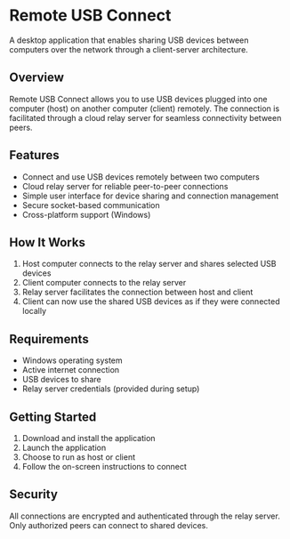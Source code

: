# Remote USB Connect

A desktop application that enables sharing USB devices between computers over the network through a client-server architecture.

## Overview

Remote USB Connect allows you to use USB devices plugged into one computer (host) on another computer (client) remotely. The connection is facilitated through a cloud relay server for seamless connectivity between peers.

## Features

- Connect and use USB devices remotely between two computers
- Cloud relay server for reliable peer-to-peer connections
- Simple user interface for device sharing and connection management
- Secure socket-based communication
- Cross-platform support (Windows)

## How It Works

1. Host computer connects to the relay server and shares selected USB devices
2. Client computer connects to the relay server
3. Relay server facilitates the connection between host and client
4. Client can now use the shared USB devices as if they were connected locally

## Requirements

- Windows operating system
- Active internet connection
- USB devices to share
- Relay server credentials (provided during setup)

## Getting Started

1. Download and install the application
2. Launch the application
3. Choose to run as host or client
4. Follow the on-screen instructions to connect

## Security

All connections are encrypted and authenticated through the relay server. Only authorized peers can connect to shared devices.